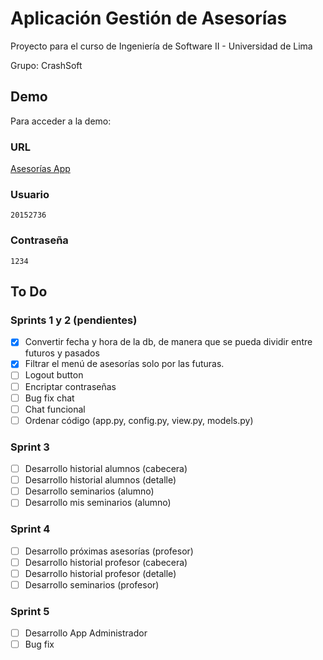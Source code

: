 # Aplicación Gestión de Asesorías

Proyecto para el curso de Ingeniería de Software II - Universidad de Lima

Grupo: CrashSoft

## Demo

Para acceder a la demo:

### URL

[Asesorías App](http://asesoriasapp.herokuapp.com/)

### Usuario

```
20152736
```

### Contraseña

```
1234
```

## To Do

### Sprints 1 y 2 (pendientes)
- [x] Convertir fecha y hora de la db, de manera que se pueda dividir entre futuros y pasados
- [x] Filtrar el menú de asesorías solo por las futuras.
- [ ] Logout button
- [ ] Encriptar contraseñas
- [ ] Bug fix chat
- [ ] Chat funcional
- [ ] Ordenar código (app.py, config.py, view.py, models.py)

### Sprint 3
- [ ] Desarrollo historial alumnos (cabecera)
- [ ] Desarrollo historial alumnos (detalle)
- [ ] Desarrollo seminarios (alumno)
- [ ] Desarrollo mis seminarios (alumno)

### Sprint 4
- [ ] Desarrollo próximas asesorías (profesor)
- [ ] Desarrollo historial profesor (cabecera)
- [ ] Desarrollo historial profesor (detalle)
- [ ] Desarrollo seminarios (profesor)

### Sprint 5
- [ ] Desarrollo App Administrador
- [ ] Bug fix
